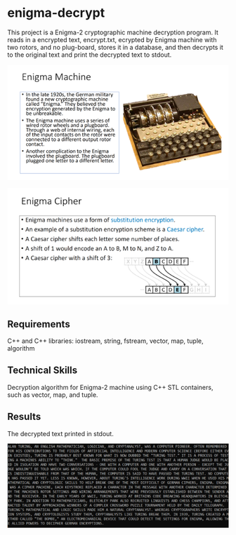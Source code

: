 # enigma-decrypt
This project is a Enigma-2 cryptographic machine decryption program. It reads in a encrypted text, encrypt.txt, ecrypted by Enigma machine with two rotors, and no plug-board, stores it in a database, and then decrypts it to the original text and print the decrypted text to stdout.

![image](https://github.com/carab9/enigma-decrypt/blob/main/enigma_machine1.png?raw=true)

![image](https://github.com/carab9/enigma-decrypt/blob/main/enigma_machine2.png?raw=true)

## Requirements
C++ and C++ libraries: iostream, string, fstream, vector, map, tuple, algorithm

## Technical Skills
Decryption algorithm for Enigma-2 machine using C++ STL containers, such as vector, map, and tuple.

## Results
The decrypted text printed in stdout.

![image](https://github.com/carab9/enigma-decrypt/blob/main/enigma_decrypted.png?raw=true)
